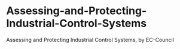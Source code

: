 # Assessing-and-Protecting-Industrial-Control-Systems
Assessing and Protecting Industrial Control Systems, by EC-Council
